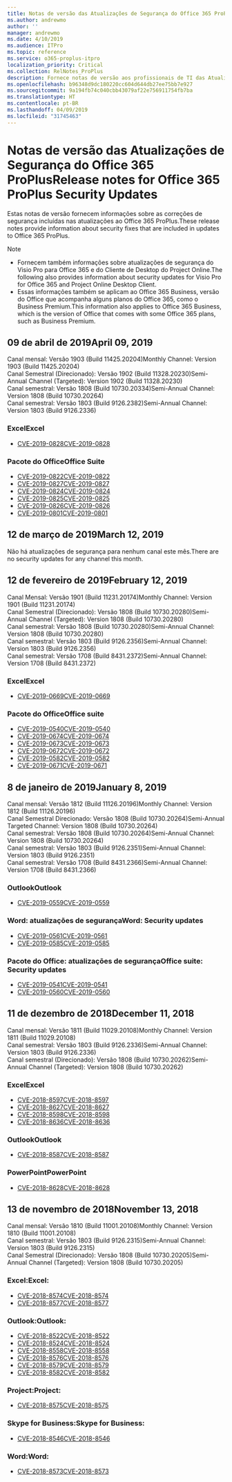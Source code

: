 ```yaml
---
title: Notas de versão das Atualizações de Segurança do Office 365 ProPlus
ms.author: andrewmo
author: ''
manager: andrewmo
ms.date: 4/10/2019
ms.audience: ITPro
ms.topic: reference
ms.service: o365-proplus-itpro
localization_priority: Critical
ms.collection: RelNotes_ProPlus
description: Fornece notas de versão aos profissionais de TI das Atualizações de Segurança do Office 365 ProPlus
ms.openlocfilehash: b96348d9dc180220cc604d644db27ee75bb7e927
ms.sourcegitcommit: 9a194fb74c040cbb43079af22e756911754fb7ba
ms.translationtype: HT
ms.contentlocale: pt-BR
ms.lasthandoff: 04/09/2019
ms.locfileid: "31745463"
---
```

# <a name="release-notes-for-office-365-proplus-security-updates"></a><span data-ttu-id="ff004-103">Notas de versão das Atualizações de Segurança do Office 365 ProPlus</span><span class="sxs-lookup"><span data-stu-id="ff004-103">Release notes for Office 365 ProPlus Security Updates</span></span>

<span data-ttu-id="ff004-104">Estas notas de versão fornecem informações sobre as correções de segurança incluídas nas atualizações ao Office 365 ProPlus.</span><span class="sxs-lookup"><span data-stu-id="ff004-104">These release notes provide information about security fixes that are included in updates to Office 365 ProPlus.</span></span>
 
> [!NOTE]
> - <span data-ttu-id="ff004-105">Fornecem também informações sobre atualizações de segurança do Visio Pro para Office 365 e do Cliente de Desktop do Project Online.</span><span class="sxs-lookup"><span data-stu-id="ff004-105">The following also provides information about security updates for Visio Pro for Office 365 and Project Online Desktop Client.</span></span>
> - <span data-ttu-id="ff004-106">Essas informações também se aplicam ao Office 365 Business, versão do Office que acompanha alguns planos do Office 365, como o Business Premium.</span><span class="sxs-lookup"><span data-stu-id="ff004-106">This information also applies to Office 365 Business, which is the version of Office that comes with some Office 365 plans, such as Business Premium.</span></span>
## <a name="april-09-2019"></a><span data-ttu-id="ff004-107">09 de abril de 2019</span><span class="sxs-lookup"><span data-stu-id="ff004-107">April 09, 2019</span></span>
<span data-ttu-id="ff004-108">Canal mensal: Versão 1903 (Build 11425.20204)</span><span class="sxs-lookup"><span data-stu-id="ff004-108">Monthly Channel: Version 1903 (Build 11425.20204)</span></span>  
<span data-ttu-id="ff004-109">Canal Semestral (Direcionado): Versão 1902 (Build 11328.20230)</span><span class="sxs-lookup"><span data-stu-id="ff004-109">Semi-Annual Channel (Targeted): Version 1902 (Build 11328.20230)</span></span>  
<span data-ttu-id="ff004-110">Canal semestral: Versão 1808 (Build 10730.20334)</span><span class="sxs-lookup"><span data-stu-id="ff004-110">Semi-Annual Channel: Version 1808 (Build 10730.20264)</span></span>  
<span data-ttu-id="ff004-111">Canal semestral: Versão 1803 (Build 9126.2382)</span><span class="sxs-lookup"><span data-stu-id="ff004-111">Semi-Annual Channel: Version 1803 (Build 9126.2336)</span></span>  

### <a name="excel"></a><span data-ttu-id="ff004-112">Excel</span><span class="sxs-lookup"><span data-stu-id="ff004-112">Excel</span></span>

-   [<span data-ttu-id="ff004-113">CVE-2019-0828</span><span class="sxs-lookup"><span data-stu-id="ff004-113">CVE-2019-0828</span></span>](https://portal.msrc.microsoft.com/en-us/security-guidance/advisory/CVE-2019-0828)

### <a name="office-suite"></a><span data-ttu-id="ff004-114">Pacote do Office</span><span class="sxs-lookup"><span data-stu-id="ff004-114">Office Suite</span></span>

-   [<span data-ttu-id="ff004-115">CVE-2019-0822</span><span class="sxs-lookup"><span data-stu-id="ff004-115">CVE-2019-0822</span></span>](https://portal.msrc.microsoft.com/en-us/security-guidance/advisory/CVE-2019-0822)
-   [<span data-ttu-id="ff004-116">CVE-2019-0827</span><span class="sxs-lookup"><span data-stu-id="ff004-116">CVE-2019-0827</span></span>](https://portal.msrc.microsoft.com/en-us/security-guidance/advisory/CVE-2019-0827)
-   [<span data-ttu-id="ff004-117">CVE-2019-0824</span><span class="sxs-lookup"><span data-stu-id="ff004-117">CVE-2019-0824</span></span>](https://portal.msrc.microsoft.com/en-us/security-guidance/advisory/CVE-2019-0824)
-   [<span data-ttu-id="ff004-118">CVE-2019-0825</span><span class="sxs-lookup"><span data-stu-id="ff004-118">CVE-2019-0825</span></span>](https://portal.msrc.microsoft.com/en-us/security-guidance/advisory/CVE-2019-0825)
-   [<span data-ttu-id="ff004-119">CVE-2019-0826</span><span class="sxs-lookup"><span data-stu-id="ff004-119">CVE-2019-0826</span></span>](https://portal.msrc.microsoft.com/en-us/security-guidance/advisory/CVE-2019-0826)
-   [<span data-ttu-id="ff004-120">CVE-2019-0801</span><span class="sxs-lookup"><span data-stu-id="ff004-120">CVE-2019-0801</span></span>](https://portal.msrc.microsoft.com/en-us/security-guidance/advisory/CVE-2019-0801)

## <a name="march-12-2019"></a><span data-ttu-id="ff004-121">12 de março de 2019</span><span class="sxs-lookup"><span data-stu-id="ff004-121">March 12, 2019</span></span>
<span data-ttu-id="ff004-122">Não há atualizações de segurança para nenhum canal este mês.</span><span class="sxs-lookup"><span data-stu-id="ff004-122">There are no security updates for any channel this month.</span></span>

## <a name="february-12-2019"></a><span data-ttu-id="ff004-123">12 de fevereiro de 2019</span><span class="sxs-lookup"><span data-stu-id="ff004-123">February 12, 2019</span></span>
<span data-ttu-id="ff004-124">Canal Mensal: Versão 1901 (Build 11231.20174)</span><span class="sxs-lookup"><span data-stu-id="ff004-124">Monthly Channel: Version 1901 (Build 11231.20174)</span></span>  
<span data-ttu-id="ff004-125">Canal Semestral (Direcionado): Versão 1808 (Build 10730.20280)</span><span class="sxs-lookup"><span data-stu-id="ff004-125">Semi-Annual Channel (Targeted): Version 1808 (Build 10730.20280)</span></span>   
<span data-ttu-id="ff004-126">Canal semestral: Versão 1808 (Build 10730.20280)</span><span class="sxs-lookup"><span data-stu-id="ff004-126">Semi-Annual Channel: Version 1808 (Build 10730.20280)</span></span>  
<span data-ttu-id="ff004-127">Canal semestral: Versão 1803 (Build 9126.2356)</span><span class="sxs-lookup"><span data-stu-id="ff004-127">Semi-Annual Channel: Version 1803 (Build 9126.2356)</span></span>  
<span data-ttu-id="ff004-128">Canal semestral: Versão 1708 (Build 8431.2372)</span><span class="sxs-lookup"><span data-stu-id="ff004-128">Semi-Annual Channel: Version 1708 (Build 8431.2372)</span></span>  


### <a name="excel"></a><span data-ttu-id="ff004-129">Excel</span><span class="sxs-lookup"><span data-stu-id="ff004-129">Excel</span></span>

-   [<span data-ttu-id="ff004-130">CVE-2019-0669</span><span class="sxs-lookup"><span data-stu-id="ff004-130">CVE-2019-0669</span></span>](https://portal.msrc.microsoft.com/en-us/security-guidance/advisory/CVE-2019-0669)

### <a name="office-suite"></a><span data-ttu-id="ff004-131">Pacote do Office</span><span class="sxs-lookup"><span data-stu-id="ff004-131">Office suite</span></span>

-   [<span data-ttu-id="ff004-132">CVE-2019-0540</span><span class="sxs-lookup"><span data-stu-id="ff004-132">CVE-2019-0540</span></span>](https://portal.msrc.microsoft.com/en-us/security-guidance/advisory/CVE-2019-0540)
-   [<span data-ttu-id="ff004-133">CVE-2019-0674</span><span class="sxs-lookup"><span data-stu-id="ff004-133">CVE-2019-0674</span></span>](https://portal.msrc.microsoft.com/en-us/security-guidance/advisory/CVE-2019-0674)
-   [<span data-ttu-id="ff004-134">CVE-2019-0673</span><span class="sxs-lookup"><span data-stu-id="ff004-134">CVE-2019-0673</span></span>](https://portal.msrc.microsoft.com/en-us/security-guidance/advisory/CVE-2019-0673)
-   [<span data-ttu-id="ff004-135">CVE-2019-0672</span><span class="sxs-lookup"><span data-stu-id="ff004-135">CVE-2019-0672</span></span>](https://portal.msrc.microsoft.com/en-us/security-guidance/advisory/CVE-2019-0672)
-   [<span data-ttu-id="ff004-136">CVE-2019-0582</span><span class="sxs-lookup"><span data-stu-id="ff004-136">CVE-2019-0582</span></span>](https://portal.msrc.microsoft.com/en-us/security-guidance/advisory/CVE-2019-0582)
-   [<span data-ttu-id="ff004-137">CVE-2019-0671</span><span class="sxs-lookup"><span data-stu-id="ff004-137">CVE-2019-0671</span></span>](https://portal.msrc.microsoft.com/en-us/security-guidance/advisory/CVE-2019-0671)

## <a name="january-8-2019"></a><span data-ttu-id="ff004-138">8 de janeiro de 2019</span><span class="sxs-lookup"><span data-stu-id="ff004-138">January 8, 2019</span></span>

<span data-ttu-id="ff004-139">Canal mensal: Versão 1812 (Build 11126.20196)</span><span class="sxs-lookup"><span data-stu-id="ff004-139">Monthly Channel: Version 1812 (Build 11126.20196)</span></span>  
<span data-ttu-id="ff004-140">Canal Semestral Direcionado: Versão 1808 (Build 10730.20264)</span><span class="sxs-lookup"><span data-stu-id="ff004-140">Semi-Annual Targeted Channel: Version 1808 (Build 10730.20264)</span></span>  
<span data-ttu-id="ff004-141">Canal semestral: Versão 1808 (Build 10730.20264)</span><span class="sxs-lookup"><span data-stu-id="ff004-141">Semi-Annual Channel: Version 1808 (Build 10730.20264)</span></span>  
<span data-ttu-id="ff004-142">Canal semestral: Versão 1803 (Build 9126.2351)</span><span class="sxs-lookup"><span data-stu-id="ff004-142">Semi-Annual Channel: Version 1803 (Build 9126.2351)</span></span>  
<span data-ttu-id="ff004-143">Canal semestral: Versão 1708 (Build 8431.2366)</span><span class="sxs-lookup"><span data-stu-id="ff004-143">Semi-Annual Channel: Version 1708 (Build 8431.2366)</span></span>  


### <a name="outlook"></a><span data-ttu-id="ff004-144">Outlook</span><span class="sxs-lookup"><span data-stu-id="ff004-144">Outlook</span></span>
-   [<span data-ttu-id="ff004-145">CVE-2019-0559</span><span class="sxs-lookup"><span data-stu-id="ff004-145">CVE-2019-0559</span></span>](https://portal.msrc.microsoft.com/en-us/security-guidance/advisory/CVE-2019-0559)

### <a name="word-security-updates"></a><span data-ttu-id="ff004-146">Word: atualizações de segurança</span><span class="sxs-lookup"><span data-stu-id="ff004-146">Word: Security updates</span></span> 
-   [<span data-ttu-id="ff004-147">CVE-2019-0561</span><span class="sxs-lookup"><span data-stu-id="ff004-147">CVE-2019-0561</span></span>](https://portal.msrc.microsoft.com/en-us/security-guidance/advisory/CVE-2019-0561)
-   [<span data-ttu-id="ff004-148">CVE-2019-0585</span><span class="sxs-lookup"><span data-stu-id="ff004-148">CVE-2019-0585</span></span>](https://portal.msrc.microsoft.com/en-us/security-guidance/advisory/CVE-2019-0585) 
 
### <a name="office-suite-security-updates"></a><span data-ttu-id="ff004-149">Pacote do Office: atualizações de segurança</span><span class="sxs-lookup"><span data-stu-id="ff004-149">Office suite: Security updates</span></span> 
-   [<span data-ttu-id="ff004-150">CVE-2019-0541</span><span class="sxs-lookup"><span data-stu-id="ff004-150">CVE-2019-0541</span></span>](https://portal.msrc.microsoft.com/en-us/security-guidance/advisory/CVE-2019-0541)
-   [<span data-ttu-id="ff004-151">CVE-2019-0560</span><span class="sxs-lookup"><span data-stu-id="ff004-151">CVE-2019-0560</span></span>](https://portal.msrc.microsoft.com/en-us/security-guidance/advisory/CVE-2019-0560)

## <a name="december-11-2018"></a><span data-ttu-id="ff004-152">11 de dezembro de 2018</span><span class="sxs-lookup"><span data-stu-id="ff004-152">December 11, 2018</span></span>
<span data-ttu-id="ff004-153">Canal mensal: Versão 1811 (Build 11029.20108)</span><span class="sxs-lookup"><span data-stu-id="ff004-153">Monthly Channel: Version 1811 (Build 11029.20108)</span></span>  
<span data-ttu-id="ff004-154">Canal semestral: Versão 1803 (Build 9126.2336)</span><span class="sxs-lookup"><span data-stu-id="ff004-154">Semi-Annual Channel: Version 1803 (Build 9126.2336)</span></span>  
<span data-ttu-id="ff004-155">Canal semestral (Direcionado): Versão 1808 (Build 10730.20262)</span><span class="sxs-lookup"><span data-stu-id="ff004-155">Semi-Annual Channel (Targeted): Version 1808 (Build 10730.20262)</span></span>  

### <a name="excel"></a><span data-ttu-id="ff004-156">Excel</span><span class="sxs-lookup"><span data-stu-id="ff004-156">Excel</span></span>

-   [<span data-ttu-id="ff004-157">CVE-2018-8597</span><span class="sxs-lookup"><span data-stu-id="ff004-157">CVE-2018-8597</span></span>](https://portal.msrc.microsoft.com/en-us/security-guidance/advisory/CVE-2018-8597)
-   [<span data-ttu-id="ff004-158">CVE-2018-8627</span><span class="sxs-lookup"><span data-stu-id="ff004-158">CVE-2018-8627</span></span>](https://portal.msrc.microsoft.com/en-us/security-guidance/advisory/CVE-2018-8627)
-   [<span data-ttu-id="ff004-159">CVE-2018-8598</span><span class="sxs-lookup"><span data-stu-id="ff004-159">CVE-2018-8598</span></span>](https://portal.msrc.microsoft.com/en-us/security-guidance/advisory/CVE-2018-8598)
-   [<span data-ttu-id="ff004-160">CVE-2018-8636</span><span class="sxs-lookup"><span data-stu-id="ff004-160">CVE-2018-8636</span></span>](https://portal.msrc.microsoft.com/en-us/security-guidance/advisory/CVE-2018-8636)

### <a name="outlook"></a><span data-ttu-id="ff004-161">Outlook</span><span class="sxs-lookup"><span data-stu-id="ff004-161">Outlook</span></span>

-   [<span data-ttu-id="ff004-162">CVE-2018-8587</span><span class="sxs-lookup"><span data-stu-id="ff004-162">CVE-2018-8587</span></span>](https://portal.msrc.microsoft.com/en-us/security-guidance/advisory/CVE-2018-8587)

### <a name="powerpoint"></a><span data-ttu-id="ff004-163">PowerPoint</span><span class="sxs-lookup"><span data-stu-id="ff004-163">PowerPoint</span></span>

-   [<span data-ttu-id="ff004-164">CVE-2018-8628</span><span class="sxs-lookup"><span data-stu-id="ff004-164">CVE-2018-8628</span></span>](https://portal.msrc.microsoft.com/en-us/security-guidance/advisory/CVE-2018-8628)

## <a name="november-13-2018"></a><span data-ttu-id="ff004-165">13 de novembro de 2018</span><span class="sxs-lookup"><span data-stu-id="ff004-165">November 13, 2018</span></span>
<span data-ttu-id="ff004-166">Canal mensal: Versão 1810 (Build 11001.20108)</span><span class="sxs-lookup"><span data-stu-id="ff004-166">Monthly Channel: Version 1810 (Build 11001.20108)</span></span>  
<span data-ttu-id="ff004-167">Canal semestral: Versão 1803 (Build 9126.2315)</span><span class="sxs-lookup"><span data-stu-id="ff004-167">Semi-Annual Channel: Version 1803 (Build 9126.2315)</span></span>  
<span data-ttu-id="ff004-168">Canal Semestral (Direcionado): Versão 1808 (Build 10730.20205)</span><span class="sxs-lookup"><span data-stu-id="ff004-168">Semi-Annual Channel (Targeted): Version 1808 (Build 10730.20205)</span></span>  

### <a name="excel"></a><span data-ttu-id="ff004-169">Excel:</span><span class="sxs-lookup"><span data-stu-id="ff004-169">Excel:</span></span>

-   [<span data-ttu-id="ff004-170">CVE-2018-8574</span><span class="sxs-lookup"><span data-stu-id="ff004-170">CVE-2018-8574</span></span>](https://portal.msrc.microsoft.com/en-us/security-guidance/advisory/CVE-2018-8574)
-   [<span data-ttu-id="ff004-171">CVE-2018-8577</span><span class="sxs-lookup"><span data-stu-id="ff004-171">CVE-2018-8577</span></span>](https://portal.msrc.microsoft.com/en-us/security-guidance/advisory/CVE-2018-8577)

### <a name="outlook"></a><span data-ttu-id="ff004-172">Outlook:</span><span class="sxs-lookup"><span data-stu-id="ff004-172">Outlook:</span></span>

-   [<span data-ttu-id="ff004-173">CVE-2018-8522</span><span class="sxs-lookup"><span data-stu-id="ff004-173">CVE-2018-8522</span></span>](https://portal.msrc.microsoft.com/en-us/security-guidance/advisory/CVE-2018-8522)
-   [<span data-ttu-id="ff004-174">CVE-2018-8524</span><span class="sxs-lookup"><span data-stu-id="ff004-174">CVE-2018-8524</span></span>](https://portal.msrc.microsoft.com/en-us/security-guidance/advisory/CVE-2018-8524)
-   [<span data-ttu-id="ff004-175">CVE-2018-8558</span><span class="sxs-lookup"><span data-stu-id="ff004-175">CVE-2018-8558</span></span>](https://portal.msrc.microsoft.com/en-us/security-guidance/advisory/CVE-2018-8558)
-   [<span data-ttu-id="ff004-176">CVE-2018-8576</span><span class="sxs-lookup"><span data-stu-id="ff004-176">CVE-2018-8576</span></span>](https://portal.msrc.microsoft.com/en-us/security-guidance/advisory/CVE-2018-8576)
-   [<span data-ttu-id="ff004-177">CVE-2018-8579</span><span class="sxs-lookup"><span data-stu-id="ff004-177">CVE-2018-8579</span></span>](https://portal.msrc.microsoft.com/en-us/security-guidance/advisory/CVE-2018-8579)
-   [<span data-ttu-id="ff004-178">CVE-2018-8582</span><span class="sxs-lookup"><span data-stu-id="ff004-178">CVE-2018-8582</span></span>](https://portal.msrc.microsoft.com/en-us/security-guidance/advisory/CVE-2018-8582)

### <a name="project"></a><span data-ttu-id="ff004-179">Project:</span><span class="sxs-lookup"><span data-stu-id="ff004-179">Project:</span></span>

-   [<span data-ttu-id="ff004-180">CVE-2018-8575</span><span class="sxs-lookup"><span data-stu-id="ff004-180">CVE-2018-8575</span></span>](https://portal.msrc.microsoft.com/en-us/security-guidance/advisory/CVE-2018-8575)

### <a name="skype-for-business"></a><span data-ttu-id="ff004-181">Skype for Business:</span><span class="sxs-lookup"><span data-stu-id="ff004-181">Skype for Business:</span></span>

-   [<span data-ttu-id="ff004-182">CVE-2018-8546</span><span class="sxs-lookup"><span data-stu-id="ff004-182">CVE-2018-8546</span></span>](https://portal.msrc.microsoft.com/en-us/security-guidance/advisory/CVE-2018-8546)

### <a name="word"></a><span data-ttu-id="ff004-183">Word:</span><span class="sxs-lookup"><span data-stu-id="ff004-183">Word:</span></span>

-   [<span data-ttu-id="ff004-184">CVE-2018-8573</span><span class="sxs-lookup"><span data-stu-id="ff004-184">CVE-2018-8573</span></span>](https://portal.msrc.microsoft.com/en-us/security-guidance/advisory/CVE-2018-8573)